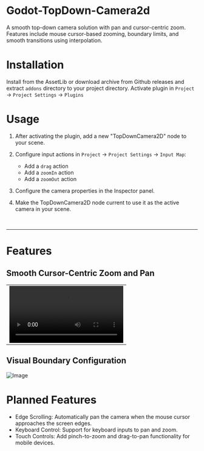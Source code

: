 # Godot-TopDown-Camera2d
A smooth top-down camera solution with pan and cursor-centric zoom. Features include mouse cursor-based zooming, boundary limits, and smooth transitions using interpolation.

# Installation
Install from the AssetLib or download archive from Github releases and extract `addons` directory to your project directory. 
Activate plugin in `Project` → `Project Settings` → `Plugins`

# Usage
1. After activating the plugin, add a new "TopDownCamera2D" node to your scene.

2. Configure input actions in `Project` → `Project Settings` → `Input Map`:
   - Add a `drag` action
   - Add a `zoomIn` action
   - Add a `zoomOut` action

3. Configure the camera properties in the Inspector panel.

4. Make the TopDownCamera2D node current to use it as the active camera in your scene.

<br>

---


# Features
## Smooth Cursor-Centric Zoom and Pan
<table>
    <tr>
        <td align="center">      
            <video src="https://github.com/user-attachments/assets/495a9226-a0f9-46aa-a5ec-dd2dd4e7c8dd"/> 
        </td>
    </tr>
</table>

## Visual Boundary Configuration

![Image](https://github.com/user-attachments/assets/f9b6d64c-194b-4fb5-ae49-af63dcb224e9)

# Planned Features

- Edge Scrolling: Automatically pan the camera when the mouse cursor approaches the screen edges.
- Keyboard Control: Support for keyboard inputs to pan and zoom.
- Touch Controls: Add pinch-to-zoom and drag-to-pan functionality for mobile devices.
